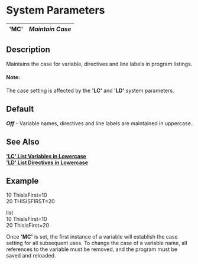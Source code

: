 # System Parameters

**'MC'** |  **_Maintain Case_**  
---|---  
  
##  Description

Maintains the case for variable, directives and line labels in program listings.

#### **Note:**  
The case setting is affected by the **'LC'** and **'LD'** system parameters.

##  Default

**_Off_** \- Variable names, directives and line labels are maintained in uppercase.

## See Also

[**'LC' List Variables in Lowercase**](lc.md)  
[**'LD' List Directives in Lowercase**](ld.md)

## Example

10 ThisIsFirst=10  
20 THISISFIRST=20  
  
list  
10 ThisIsFirst=10  
20 ThisIsFirst=20

Once **'MC'** is set, the first instance of a variable will establish the case setting for all subsequent uses. To change the case of a variable name, all references to the variable must be removed, and the program must be saved and reloaded.
